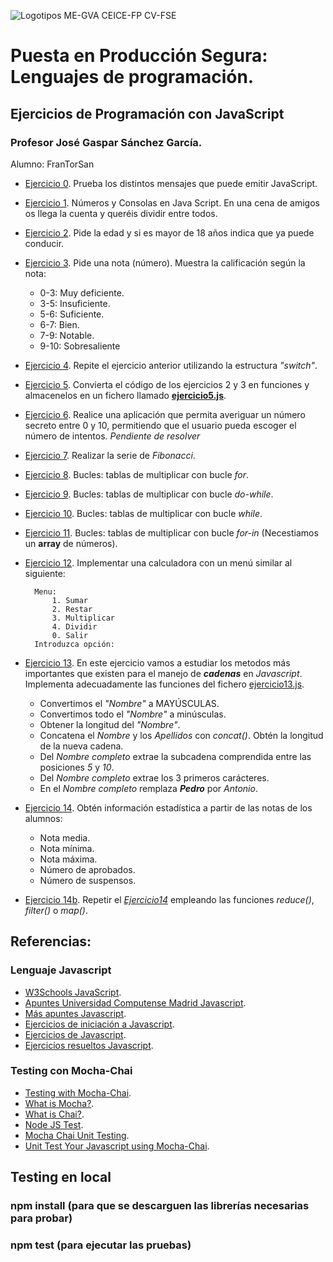 ![Logotipos ME-GVA CEICE-FP CV-FSE](/imagenes/Logotipos.png)
# Puesta en Producción Segura: Lenguajes de programación.
## Ejercicios de Programación con JavaScript
### Profesor José Gaspar Sánchez García.
Alumno: FranTorSan

* [Ejercicio 0](ejercicio0.html). Prueba los distintos mensajes que puede emitir JavaScript.
* [Ejercicio 1](ejercicio1.html). Números y Consolas en Java Script. En una cena de amigos os llega la cuenta y queréis dividir entre todos.   
* [Ejercicio 2](ejercicio2.html). Pide la edad y si es mayor de 18 años indica que ya puede conducir.
* [Ejercicio 3](ejercicio3.html). Pide una nota (número). Muestra la calificación según la nota:
    - 0-3: Muy deficiente.
    - 3-5: Insuficiente.
    - 5-6: Suficiente.
    - 6-7: Bien.
    - 7-9: Notable.
    - 9-10: Sobresaliente
* [Ejercicio 4](ejercicio4.html). Repite el ejercicio anterior utilizando la estructura *"switch"*.
* [Ejercicio 5](ejercicio5.html). Convierta el código de los ejercicios 2 y 3 en funciones y almacenelos en un fichero llamado **[ejercicio5.js](js/ejercicio5.js)**.
* [Ejercicio 6](ejercicio6.html). Realice una aplicación que permita averiguar un número secreto entre 0 y 10, permitiendo que el usuario pueda escoger el número de intentos. *Pendiente de resolver*
* [Ejercicio 7](ejercicio7.html). Realizar la serie de *Fibonacci*.
* [Ejercicio 8](ejercicio8.html). Bucles: tablas de multiplicar con bucle *for*.
* [Ejercicio 9](ejercicio9.html). Bucles: tablas de multiplicar con bucle *do-while*.
* [Ejercicio 10](ejercicio10.html). Bucles: tablas de multiplicar con bucle *while*.
* [Ejercicio 11](ejercicio11.html). Bucles: tablas de multiplicar con bucle *for-in* (Necestiamos un **array** de números).
* [Ejercicio 12](ejercicio12.html). Implementar una calculadora con un menú similar al siguiente:

        Menu:
            1. Sumar
            2. Restar
            3. Multiplicar
            4. Dividir
            0. Salir
        Introduzca opción:
* [Ejercicio 13](ejercicio13.html). En este ejercicio vamos a estudiar los metodos más importantes que existen para el manejo de ***cadenas*** en *Javascript*. Implementa adecuadamente las funciones del fichero [ejercicio13.js](js/ejercicio13.js).
    - Convertimos el *"Nombre"* a MAYÚSCULAS.
    - Convertimos todo el *"Nombre"* a minúsculas.
    - Obtener la longitud del *"Nombre"*.
    - Concatena el *Nombre* y los *Apellidos* con *concat()*. Obtén la longitud de la nueva cadena.
    - Del *Nombre completo* extrae la subcadena comprendida entre las posiciones *5* y *10*.
    - Del *Nombre completo* extrae los 3 primeros carácteres.
    - En el *Nombre completo* remplaza ***Pedro*** por *Antonio*. 
* [Ejercicio 14](ejercicio14.html). Obtén información estadística a partir de las notas de los alumnos:
    - Nota media.
    - Nota mínima.
    - Nota máxima.
    - Número de aprobados.
    - Número de suspensos.
* [Ejercicio 14b](ejerccio14b.html). Repetir el *[Ejercicio14](ejercicio14.html)* empleando las funciones *reduce()*, *filter()* o *map()*. 

## Referencias:
### Lenguaje Javascript
- [W3Schools JavaScript](https://www.w3schools.com/js/).
- [Apuntes Universidad Computense Madrid Javascript](https://www.fdi.ucm.es/profesor/jpavon/web/24-javascript.pdf).
- [Más apuntes Javascript](https://www.fdi.ucm.es/profesor/fpeinado/courses/webtech/Tema5-JavaScript1.pdf).
- [Ejercicios de iniciación a Javascript](https://tutobasico.com/basicos-javascript/).
- [Ejercicios de Javascript](https://www.uv.es/mplac/LaNau/4_Javascript/Ejercicios.htm).
- [Ejercicios resueltos Javascript](https://www.programacionfacil.org/cursos/javascript/javascript_ejercicios_resueltos_1.html).

### Testing con Mocha-Chai
- [Testing with Mocha-Chai](https://gist.github.com/mdang/1a2c1b0ddeba637dd537c8fe03349c83).
- [What is Mocha?](https://github.com/mochajs/mocha).
- [What is Chai?](https://github.com/chaijs/chai).
- [Node JS Test](https://github.com/l3lackcurtains/nodejs-mocha-chai-test-tdd).
- [Mocha Chai Unit Testing](https://github.com/KovDimaY/Mocha-Chai-Unit-Testing).
- [Unit Test Your Javascript using Mocha-Chai](https://www.sitepoint.com/unit-test-javascript-mocha-chai/).


## Testing en local
### npm install (para que se descarguen las librerías necesarias para probar)
### npm test (para ejecutar las pruebas)
